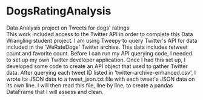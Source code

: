 # DogsRatingAnalysis
Data Analysis project on Tweets for dogs' ratings
<br>
This work included access to the Twitter API in order to complete this Data Wrangling student project. I am using Tweepy to query Twitter's API for data included in the 'WeRateDogs' Twitter archive. This data includes retweet count and favorite count. Before I can run my API querying code, I needed to set up my own Twitter developer application. Once I had this set up, I developed some code to create an API object that used to gather Twitter data. After querying each tweet ID listed in 'twitter-archive-enhanced.csv', I wrote its JSON data to a tweet_json.txt file with each tweet's JSON data on its own line. I will then read this file, line by line, to create a pandas DataFrame that I will assess and clean.
